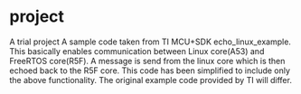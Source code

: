 # project
A trial project
A sample code taken from TI MCU+SDK echo_linux_example.
This basically enables communication between Linux core(A53) and FreeRTOS core(R5F). A message is send from the linux core which is then echoed back to the R5F core.
This code has been simplified to include only the above functionality. The original example code provided by TI will differ.
